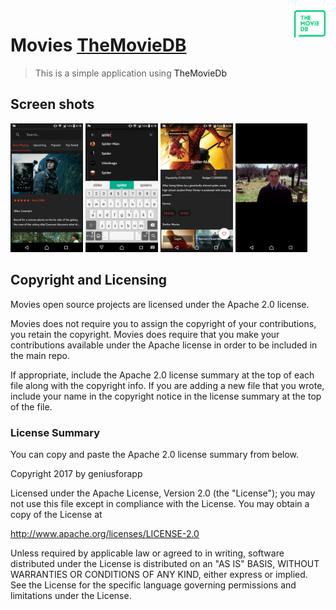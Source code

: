 <img src="/images/logo.svg" align="right" width="10%" />

# Movies [TheMovieDB](https://www.themoviedb.org)
> This is a simple application using <a harf="https://www.themoviedb.org">TheMovieDb</a> 

Screen shots
-----------

<img src="/images/image1.png" width="23%"/></img>
<img src="/images/image2.png" width="23%"/></img>
<img src="/images/image3.png" width="23%"/></img>
<img src="/images/image4.png" width="23%"/></img>


Copyright and Licensing
-----------------------

Movies open source projects are licensed under the Apache 2.0 license.

Movies does not require you to assign the copyright of your contributions, you retain the copyright. Movies does require that you make your contributions available under the Apache license in order to be included in the main repo.

If appropriate, include the Apache 2.0 license summary at the top of each file along with the copyright info. If you are adding a new file that you wrote, include your name in the copyright notice in the license summary at the top of the file.

### License Summary

You can copy and paste the Apache 2.0 license summary from below.


Copyright 2017 by geniusforapp

Licensed under the Apache License, Version 2.0 (the "License");
you may not use this file except in compliance with the License.
You may obtain a copy of the License at

http://www.apache.org/licenses/LICENSE-2.0

Unless required by applicable law or agreed to in writing, software
distributed under the License is distributed on an "AS IS" BASIS,
WITHOUT WARRANTIES OR CONDITIONS OF ANY KIND, either express or implied.
See the License for the specific language governing permissions and
limitations under the License.
